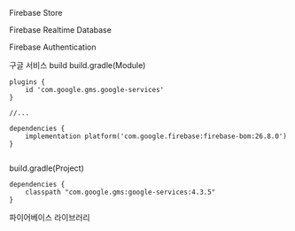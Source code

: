 Firebase Store

Firebase Realtime Database

Firebase Authentication






구글 서비스 build
build.gradle(Module)
```
plugins {
    id 'com.google.gms.google-services'
}

//...

dependencies {
    implementation platform('com.google.firebase:firebase-bom:26.8.0')
}


```

build.gradle(Project)
```
dependencies {
    classpath "com.google.gms:google-services:4.3.5"
}
```

파이어베이스 라이브러리
```

```

